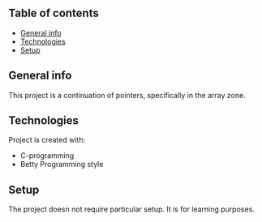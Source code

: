 ## Table of contents
* [General info](#general-info)
* [Technologies](#technologies)
* [Setup](#setup)

## General info
This project is a continuation of pointers,
specifically in the array zone.

## Technologies
Project is created with:
* C-programming
* Betty Programming style

## Setup
The project doesn not require particular setup.
It is for learning purposes.